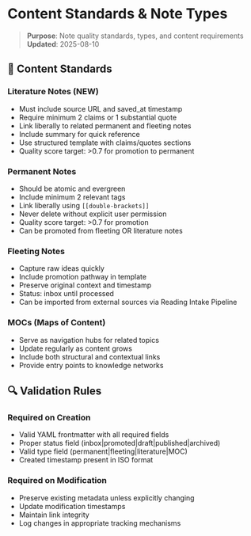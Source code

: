 # Content Standards & Note Types

> **Purpose**: Note quality standards, types, and content requirements  
> **Updated**: 2025-08-10  

## 📝 Content Standards

### Literature Notes (NEW)
- Must include source URL and saved_at timestamp
- Require minimum 2 claims or 1 substantial quote
- Link liberally to related permanent and fleeting notes
- Include summary for quick reference
- Use structured template with claims/quotes sections
- Quality score target: >0.7 for promotion to permanent

### Permanent Notes
- Should be atomic and evergreen
- Include minimum 2 relevant tags
- Link liberally using `[[double-brackets]]`
- Never delete without explicit user permission
- Quality score target: >0.7 for promotion
- Can be promoted from fleeting OR literature notes

### Fleeting Notes
- Capture raw ideas quickly
- Include promotion pathway in template
- Preserve original context and timestamp
- Status: inbox until processed
- Can be imported from external sources via Reading Intake Pipeline

### MOCs (Maps of Content)
- Serve as navigation hubs for related topics
- Update regularly as content grows
- Include both structural and contextual links
- Provide entry points to knowledge networks

## 🔍 Validation Rules

### Required on Creation
- Valid YAML frontmatter with all required fields
- Proper status field (inbox|promoted|draft|published|archived)
- Valid type field (permanent|fleeting|literature|MOC)
- Created timestamp present in ISO format

### Required on Modification
- Preserve existing metadata unless explicitly changing
- Update modification timestamps
- Maintain link integrity
- Log changes in appropriate tracking mechanisms
